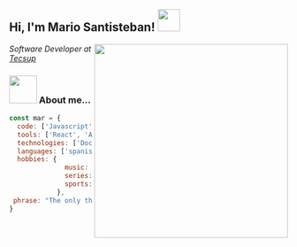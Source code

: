 <!--
**Mariodev27/Mariodev27** is a ✨ _special_ ✨ repository because its `README.md` (this file) appears on your GitHub profile.
-->
<h2> Hi, I'm Mario Santisteban!  <img src = "https://raw.githubusercontent.com/MartinHeinz/MartinHeinz/master/wave.gif" width = 40px></h2>
<img align='right' src="https://media.giphy.com/media/v1.Y2lkPTc5MGI3NjExcTh6OHhub21xY3NpYXprYmgzM2hiZ29tNnFydnZjdmFudWI5OXBzcCZlcD12MV9pbnRlcm5hbF9naWZfYnlfaWQmY3Q9cw/1sgetPM00wWqJpVUTl/giphy.gif" width="350">

<p><em>Software Developer at <a href="https://www.tecsup.edu.pe">Tecsup</a></br>

</em></p>
### <img src="https://media.giphy.com/media/BOOyywoZerTGp90YPN/giphy.gif" width="50"> About me...  

```javascript
const mar = {
  code: ['Javascript', 'Kotlin', 'Python', 'Java', 'C#', 'Swift', 'Dart', 'PHP'],
  tools: ['React', 'Angular', 'Laravel', 'Node', 'Django'],
  technologies: ['Docker', 'AWS', 'Linux'],
  languages: ['spanish', 'english'],
  hobbies: {
              music: ['rock','pop','metal','classic','reggaeton'],
              series: 'sci-fi', 
              sports: ['basketball','football']
            },
 phrase: "The only thing impossible is what you don't try."
}
```

